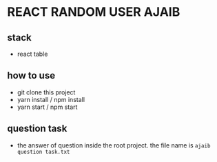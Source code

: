 # REACT RANDOM USER AJAIB

## stack
- react table

## how to use
- git clone this project
- yarn install / npm install
- yarn start / npm start

## question task
- the answer of question inside the root project. the file name is `ajaib question task.txt`
